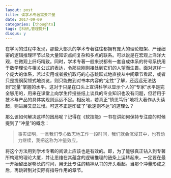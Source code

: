 ```yaml
---
layout: post
title: 读学术专著需要冲量
date: 2017-09-09
categories: [thoughts]
tags: [科研,管理提升]
disqus: y
---
```


在学习的过程中发现，那些大部头的学术专著往往都拥有庞大的理论框架、严谨细密的逻辑推理环节以及大量知识点间复杂和多点的联系。可以说是在宏观上洋洋大观，在微观上纤巧精致。同时，学术专著一般来说都有一套自成体系的符号系统用于数学理论与相关公式的表达，令那些刚刚接处到它们的人望而生畏。面对这样一个庞大的体系，若以实用或者投机取巧的心态跳跃式地直接从中间章节看起，或者只是提纲契领式地浏览，则只能做到对书本内容的“定性”了解，还远远无法达到“定量”掌握的水平。这对于只是在口头上宣讲科学以显示个人的“专家”水平是完全够用的，用来在课堂上向学生传授些纸上谈兵的专业知识也没有问题，但若用于技术与产品的具体实现则远远不足。相反地，若真正“慎思笃行”地将大著作从头读起，则进展又显过慢。可这不正是印证了“欲速则不达”的道理么？

那么该如何解决这样的困局呢？记得在《软技能》一书在讲如何保持专注度的时候提到了“冲量”的概念：

> 事实证明，一旦我们专心致志地工作一段时间，我们就会沉浸其中，也有动力继续，我把这称为冲量效应。

将这个方法用到学术专著的阅读上应该也是有效的。即，为了能够真正钻入到专著所构建的理论大厦，并让思维在其蕴含的逻辑推理的链条上运转起来，一定要在最一开始留出足够长的时间，用无比专注的精神从书的开头看起。当那个冲量形成之后，再跳转到对实际有指导作用的章节。
